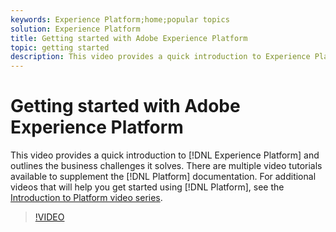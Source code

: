 ```yaml
---
keywords: Experience Platform;home;popular topics
solution: Experience Platform
title: Getting started with Adobe Experience Platform
topic: getting started
description: This video provides a quick introduction to Experience Platform and outlines the business challenges it solves.
---
```


# Getting started with Adobe Experience Platform

This video provides a quick introduction to [!DNL Experience Platform] and outlines the business challenges it solves. There are multiple video tutorials available to supplement the [!DNL Platform] documentation. For additional videos that will help you get started using [!DNL Platform], see the [Introduction to Platform video series](https://docs.adobe.com/content/help/en/platform-learn/tutorials/intro-to-platform/overview.html).

>[!VIDEO](https://video.tv.adobe.com/v/32797?quality=12&learn=on)